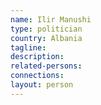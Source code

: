 ```yaml
---
name: Ilir Manushi
type: politician
country: Albania
tagline:
description:
related-persons:
connections:
layout: person
---
```

